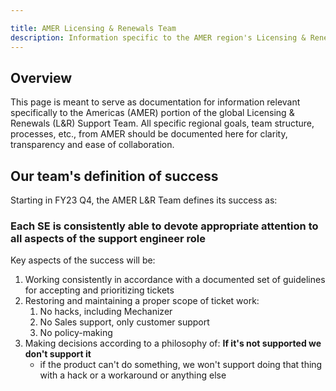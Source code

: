 ```yaml
---

title: AMER Licensing & Renewals Team
description: Information specific to the AMER region's Licensing & Renewals Support Team
---
```




## Overview

This page is meant to serve as documentation for information relevant
specifically to the Americas (AMER) portion of the global Licensing & Renewals
(L&R) Support Team. All specific regional goals, team structure, processes,
etc., from AMER should be documented here for clarity, transparency and
ease of collaboration.

## Our team's definition of success

Starting in FY23 Q4, the AMER L&R Team defines its success as:

### Each SE is consistently able to devote appropriate attention to all aspects of the support engineer role

Key aspects of the success will be:

1. Working consistently in accordance with a documented set of guidelines for
   accepting and prioritizing tickets
1. Restoring and maintaining a proper scope of ticket work:
   1. No hacks, including Mechanizer
   1. No Sales support, only customer support
   1. No policy-making
1. Making decisions according to a philosophy of: **If it's not supported we
   don't support it**
   - if the product can't do something, we won't support doing that thing with
     a hack or a workaround or anything else
